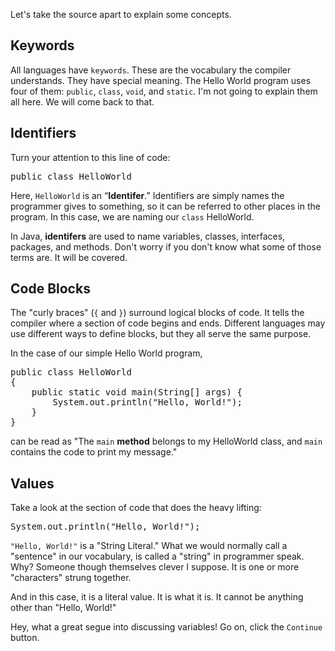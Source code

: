 Let&apos;s take the source apart to explain some concepts.

## Keywords
All languages have `keywords`. These are the vocabulary the compiler understands. They have special meaning. The Hello World program uses four of them:
`public`, `class`, `void`, and `static`. I'm not going to explain them all here. We will come back to that.

## Identifiers
Turn your attention to this line of code:
<pre class="file">
public class HelloWorld 
</pre>
Here, `HelloWorld` is an &ldquo;**Identifer**.&rdquo; Identifiers are simply names the programmer gives to something, so it can be referred to other places in the program. In this case, we are naming our `class` HelloWorld.

In Java, **identifers** are used to name variables, classes, interfaces, packages, and methods. Don&apos;t worry if you don&apos;t know what some of those terms are. It will be covered.

## Code Blocks
The &quot;curly braces&quot; (`{` and `}`) surround logical blocks of code. It tells the compiler where a section of code begins and ends. Different languages may use different ways to define blocks, but they all serve the same purpose.

In the case of our simple Hello World program,
<pre class="file">
public class HelloWorld
{
    public static void main(String[] args) {
        System.out.println("Hello, World!");
    }
}
</pre>
can be read as &quot;The `main` **method** belongs to my HelloWorld class, and `main` contains the code to print my message.&quot;

## Values
Take a look at the section of code that does the heavy lifting:
<pre class="file">
System.out.println("Hello, World!");
</pre>
`"Hello, World!"` is a &quot;String Literal.&quot; What we would normally call a &quot;sentence&quot; in our vocabulary, is called a &quot;string&quot; in programmer speak. Why? Someone though themselves clever I suppose. It is one or more &quot;characters&quot; strung together.

And in this case, it is a literal value. It is what it is. It cannot be anything other than &quot;Hello, World!&quot;

Hey, what a great segue into discussing variables! Go on, click the `Continue` button.